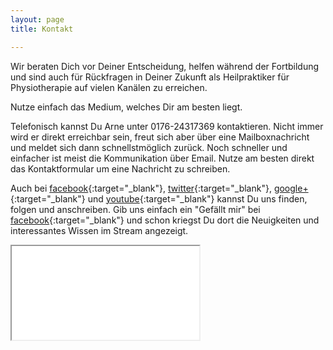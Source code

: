 ```yaml
---
layout: page
title: Kontakt

---
```


Wir beraten Dich vor Deiner Entscheidung, helfen während der Fortbildung und sind auch für Rückfragen in Deiner Zukunft als Heilpraktiker für Physiotherapie auf vielen Kanälen zu erreichen.

Nutze einfach das Medium, welches Dir am besten liegt.

Telefonisch kannst Du Arne unter 0176-24317369 kontaktieren. Nicht immer wird er direkt erreichbar sein, freut sich aber über eine Mailboxnachricht und meldet sich dann schnellstmöglich zurück.
Noch schneller und einfacher ist meist die Kommunikation über Email.
Nutze am besten direkt das Kontaktformular um eine Nachricht zu schreiben.

Auch bei [facebook]({{site.facebook_url}}){:target="_blank"}, [twitter]({{site.twitter_url}}){:target="_blank"}, [google+]({{site.googleplus_url}}){:target="_blank"} und [youtube]({{site.youtube_url}}){:target="_blank"} kannst Du uns finden, folgen und anschreiben.
Gib uns einfach ein "Gefällt mir" bei [facebook]({{site.facebook_url}}){:target="_blank"} und schon kriegst Du dort die Neuigkeiten und interessantes Wissen im Stream angezeigt.
<br/>

<iframe id="contactform" src="{{site.url}}{{site.basurl}}/websiteassets/contactform.html">Loading...</iframe>


